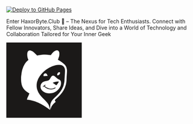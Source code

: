 # 

[![Deploy to GitHub Pages](https://github.com/haxorbyteclub/hxbc-www/actions/workflows/main.yml/badge.svg)](https://github.com/haxorbyteclub/hxbc-www/actions/workflows/main.yml)

Enter HaxorByte.Club 🐻 – The Nexus for Tech Enthusiasts. Connect with Fellow Innovators, Share Ideas, and Dive into a World of Technology and Collaboration Tailored for Your Inner Geek


<img src="https://raw.githubusercontent.com/haxorbyteclub/hxbc-www/refs/heads/main/wwwroot/img/logo-bg.png" alt="HaxorByteClub Logo" width="200"/>

